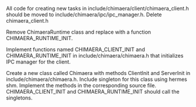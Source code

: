 All code for creating new tasks in include/chimaera/client/chimaera_client.h should be moved to include/chimaera/ipc/ipc_manager.h. Delete chimaera_client.h

Remove ChimaeraRuntime class and replace with a function CHIMAERA_RUNTIME_INIT.

Implement functions named CHIMAERA_CLIENT_INIT and CHIMAERA_RUNTIME_INIT in include/chimaera/chimaera.h that initializes IPC manager for the client.

Create a new class called Chimaera with methods ClientInit and ServerInit in include/chimaera/chimaera.h. Include singleton for this class using hermes shm. Implement the methods in the corresponding source file. CHIMAERA_CLIENT_INIT and CHIMAERA_RUNTIME_INIT should call the singletons.